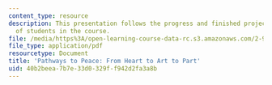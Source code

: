 ```yaml
---
content_type: resource
description: This presentation follows the progress and finished projects of one group
  of students in the course.
file: /media/https%3A/open-learning-course-data-rc.s3.amazonaws.com/2-993-designing-paths-to-peace-fall-2002/40b2beea7b7e33d0329ff942d2fa3a8b_pathways_course_outline1.pdf
file_type: application/pdf
resourcetype: Document
title: 'Pathways to Peace: From Heart to Art to Part'
uid: 40b2beea-7b7e-33d0-329f-f942d2fa3a8b
---
```

